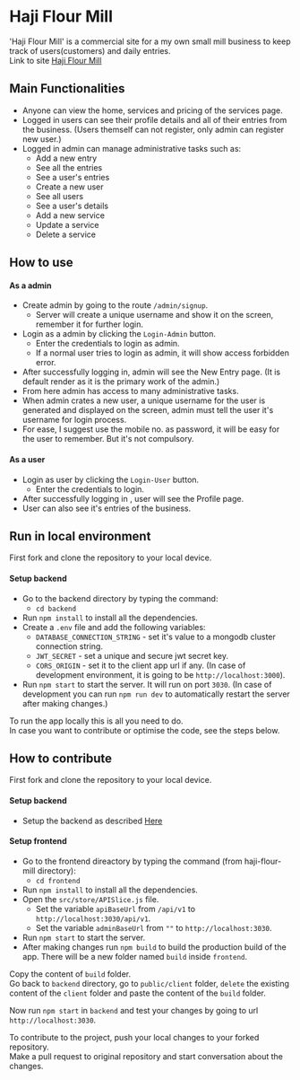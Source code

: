 # Haji Flour Mill
'Haji Flour Mill' is a commercial site for a my own small mill business to keep track of users(customers) and daily entries. \
Link to site [Haji Flour Mill](https://haji-flour-mill.onrender.com/)

## Main Functionalities
- Anyone can view the home, services and pricing of the services page.
- Logged in users can see their profile details and all of their entries from the business. (Users themself can not register, only admin can register new user.)
- Logged in admin can manage administrative tasks such as:
    - Add a new entry
    - See all the entries
    - See a user's entries
    - Create a new user
    - See all users
    - See a user's details
    - Add a new service
    - Update a service
    - Delete a service

## How to use
#### As a admin
- Create admin by going to the route `/admin/signup`.
  - Server will create a unique username and show it on the screen, remember it for further login.
- Login as a admin by clicking the `Login-Admin` button.
  - Enter the credentials to login as admin.
  - If a normal user tries to login as admin, it will show access forbidden error.
- After successfully logging in, admin will see the New Entry page. (It is default render as it is the primary work of the admin.)
- From here admin has access to many administrative tasks.
- When admin crates a new user, a unique username for the user is generated and displayed on the screen, admin must tell the user it's username for login process.
- For ease, I suggest use the mobile no. as password, it will be easy for the user to remember. But it's not compulsory.

#### As a user
- Login as user by clicking the `Login-User` button.
  - Enter the credentials to login.
- After successfully logging in , user will see the Profile page.
- User can also see it's entries of the business.


## Run in local environment
First fork and clone the repository to your local device.

#### Setup backend
- Go to the backend directory by typing the command:
  - `cd backend`
- Run `npm install` to install all the dependencies.
- Create a `.env` file and add the following variables: 
  - `DATABASE_CONNECTION_STRING` - set it's value to a mongodb cluster connection string.
  - `JWT_SECRET` - set a unique and secure jwt secret key.
  - `CORS_ORIGIN` - set it to the client app url if any. (In case of development environment, it is going to be `http://localhost:3000`).
- Run `npm start` to start the server. It will run on port `3030`. (In case of development you can run `npm run dev` to automatically restart the server after making changes.)

To run the app locally this is all you need to do.\
In case you want to contribute or optimise the code, see the steps below.

## How to contribute
First fork and clone the repository to your local device.

#### Setup backend
- Setup the backend as described [Here](#setup-backend)

#### Setup frontend
- Go to the frontend direactory by typing the command (from haji-flour-mill directory):
  - `cd frontend`
- Run `npm install` to install all the dependencies.
- Open the `src/store/APISlice.js` file.
  - Set the variable `apiBaseUrl` from `/api/v1` to `http://localhost:3030/api/v1`.
  - Set the variable `adminBaseUrl` from `""` to `http://localhost:3030`.
- Run `npm start` to start the server. 
- After making changes run `npm build` to build the production build of the app. There will be a new folder named `build` inside `frontend`.

Copy the content of `build` folder.\
Go back to `backend` directory, go to `public/client` folder, `delete` the existing content of the `client` folder and paste the content of the `build` folder.

Now run `npm start` in `backend` and test your changes by going to url `http://localhost:3030`.


To contribute to the project, push your local changes to your forked repository.\
Make a pull request to original repository and start conversation about the changes.

